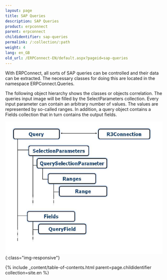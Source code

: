 ```yaml
---
layout: page
title: SAP Queries
description: SAP Queries
product: erpconnect
parent: erpconnect
childidentifier: sap-queries
permalink: /:collection/:path
weight: 4
lang: en_GB
old_url: /ERPConnect-EN/default.aspx?pageid=sap-queries
---
```


With ERPConnect, all sorts of SAP queries can be controlled and their data can be extracted. The necessary classes for doing this are located in the namespace ERPConnect.Queries.

The following object hierarchy shows the classes or objects correlation. The queries input image will be filled by the SelectParameters collection. Every input parameter can contain an arbitrary number of values. The values are represented by so-called ranges. In addition, a query object contains a Fields collection that in turn contains the output fields.


![SAP Query Object Model](/img/content/SAP-Query-Object-Model.png){:class="img-responsive"}


{% include _content/table-of-contents.html parent=page.childidentifier collection=site.en %}
